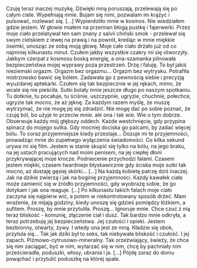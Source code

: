 Czuję teraz inaczej muzykę. Dźwięki mną poruszają, przelewają się po całym ciele. Wypełniają mnie. Bujam się nimi, pozwalam im krążyć i pulsować, rozlewać się.
[...]
Wypierdoliło mnie w kosmos.
Nie wiedziałem gdzie jestem. W głowie miałem na przemian błogą pustkę i fajerwerki.
Przez moje ciało przelatywał ten sam znany z salvii chiński smok - przelewał się swym cielskiem z lewej na prawą i na powrót, kreśląc w mnie miękkie ósemki, unosząc ze sobą moją głowę.
Moje całe ciało drżało już od co najmniej kilkunastu minut.
Czułem jakby wszystkie czakry mi się otworzyły.
Jakbym czerpał z kosmosu boską energię, a ona-szamanka pilnowała bezpieczeństwa mojej wyprawy poza przestrzeń.
Drżę i faluję. To był jakiś nieziemski orgazm. Orgazm bez orgazmu... Orgazm bez wytrysku.
Potrafiła mistrzowsko bawić się bólem. Zadawała go z pewnością siebie i precyzją wyuzdanej aptekarki. Czułem się tak bezpiecznie w jej rękach, mimo, że wcale się nie pieściła. Sutki bolały mnie jeszcze długo po naszym spotkaniu. Tu dotknie, tu pocałuje, tu ściśnie, uszczypnie, ugryzie, chuchnie, połechce, ugryzie tak mocno, że aż jęknę.
Za każdym razem myślę, że muszę wytrzymać, że nie mogę jej się zdradzić. Nie mogę dać po sobie poznać, że czuję ból, bo użyje to przeciw mnie. ale ona i tak wie. Wie o tym dobrze. Obserwuje każdy mój głębszy oddech. Każde westchnięcie, gdy przypina spinacz do mojego sutka. Gdy mocniej dociska go palcami, by zadać więcej bólu. To coraz przyjemniejsze kiedy przestaje...
Dozuje mi te przyjemności, prowadząc mnie do zupełnego wyłączenia świadomości.
Co kilka sekund urywa mi się film. Jestem w stanie skupić się tylko na bólu, na jego braku, na jej ustach pracujących nad moim penisem, na jej ciepłej dłoni przykrywającej moje krocze.
Podniecenie przychodzi falami. Czasem jestem miękki, czasem twardnieje błyskawicznie gdy ściska moje sutki tak mocno, aż dostaję gęsiej skórki...
[...]
Na każdą kobietę patrzę dziś inaczej. Jak na dzikie zwierzą i jak na boginię przyjemności. Każdy kawałek ciała może zamienić się w źródło przyjemności, gdy wyobrażę sobie, że go dotykam i jak ona reaguje.
[...]
Po kilkunastu takich falach moje ciało zaczyna się najpierw wić, a potem w niekontrolowany sposób drżeć. Mam wrażenie, że mijają godziny, kiedy unoszę się gdzieś pomiędzy łóżkiem, a sufitem.
Proszę, by mnie przytuliła. 
Proszę...
Ignoruje mnie.
Chce czuć z nią teraz bliskość - komunię, złączenie ciał i dusz.
Tak bardzo mnie odkryła, a teraz potrzebuję jej bezpieczeństwa.
Jej czułości i opieki. Jestem bezbronny, otwarty, żywy.
I wtedy ona jest ze mną.
Kładzie się obok, przytula się...
Tak jak dziki był to seks, tak niebywała bliskość i czułość.
I jej zapach.
Piżmowo-cytrusowo-mineralny.
Tak orzeźwiający, świeży, że chce się nim zaciągać, być w nim, wytarzać się w nim,  chcę by pachniały nim prześcieradła, poduszki, włosy, ubrania i ja.
[...]
Pójdę zaraz do domu powąchać i przytulić poduszkę na której spała.
